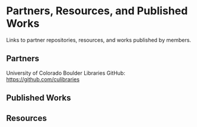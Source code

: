 # Partners, Resources, and Published Works
Links to partner repositories, resources, and works published by members.

## Partners
University of Colorado Boulder Libraries GitHub: https://github.com/culibraries

## Published Works

## Resources
